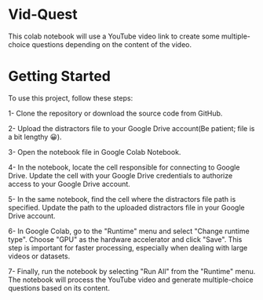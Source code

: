 # Vid-Quest
This colab notebook will use a YouTube video link to create some multiple-choice questions depending on the content of the video.
# Getting Started
To use this project, follow these steps:

1- Clone the repository or download the source code from GitHub.

2- Upload the distractors file to your Google Drive account(Be patient; file is a bit lengthy 😀).

3- Open the notebook file in Google Colab Notebook.

4- In the notebook, locate the cell responsible for connecting to Google Drive. Update the cell with your Google Drive credentials to authorize access to your Google Drive account.

5- In the same notebook, find the cell where the distractors file path is specified. Update the path to the uploaded distractors file in your Google Drive account.


6- In Google Colab, go to the "Runtime" menu and select "Change runtime type". Choose "GPU" as the hardware accelerator and click "Save". This step is important for faster processing, especially when dealing with large videos or datasets.

7- Finally, run the notebook by selecting "Run All" from the "Runtime" menu. The notebook will process the YouTube video and generate multiple-choice questions based on its content.
